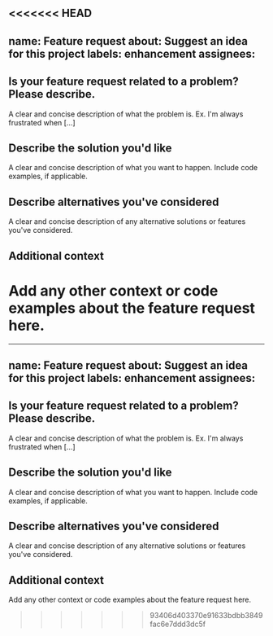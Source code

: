 <<<<<<< HEAD
---
name: Feature request
about: Suggest an idea for this project
labels: enhancement
assignees:
---

## Is your feature request related to a problem? Please describe.

A clear and concise description of what the problem is. Ex. I'm always frustrated when [...]

## Describe the solution you'd like

A clear and concise description of what you want to happen. Include code examples, if applicable.

## Describe alternatives you've considered

A clear and concise description of any alternative solutions or features you've considered.

## Additional context

Add any other context or code examples about the feature request here.
=======
---
name: Feature request
about: Suggest an idea for this project
labels: enhancement
assignees:
---

## Is your feature request related to a problem? Please describe.

A clear and concise description of what the problem is. Ex. I'm always frustrated when [...]

## Describe the solution you'd like

A clear and concise description of what you want to happen. Include code examples, if applicable.

## Describe alternatives you've considered

A clear and concise description of any alternative solutions or features you've considered.

## Additional context

Add any other context or code examples about the feature request here.
>>>>>>> 93406d403370e91633bdbb3849fac6e7ddd3dc5f

